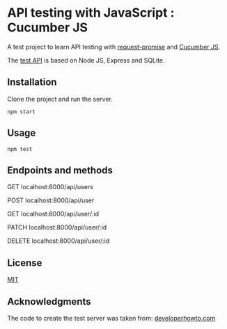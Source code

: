 # API testing with JavaScript : Cucumber JS

A test project to learn API testing with [request-promise](https://github.com/request/request-promise) and [Cucumber JS](https://cucumber.io/docs/installation/javascript/).

The [test API](https://github.com/fraigo/node-express-rest-api-example) is based on Node JS, Express and SQLite.

## Installation

Clone the project and run the server.

```node
npm start
```

## Usage

```node
npm test
```

## Endpoints and methods
GET localhost:8000/api/users

POST localhost:8000/api/user

GET localhost:8000/api/user/:id

PATCH localhost:8000/api/user/:id

DELETE localhost:8000/api/user/:id

## License
[MIT](https://choosealicense.com/licenses/mit/)

## Acknowledgments

The code to create the test server was taken from:
[developerhowto.com](https://developerhowto.com/2018/12/29/build-a-rest-api-with-node-js-and-express-js/)